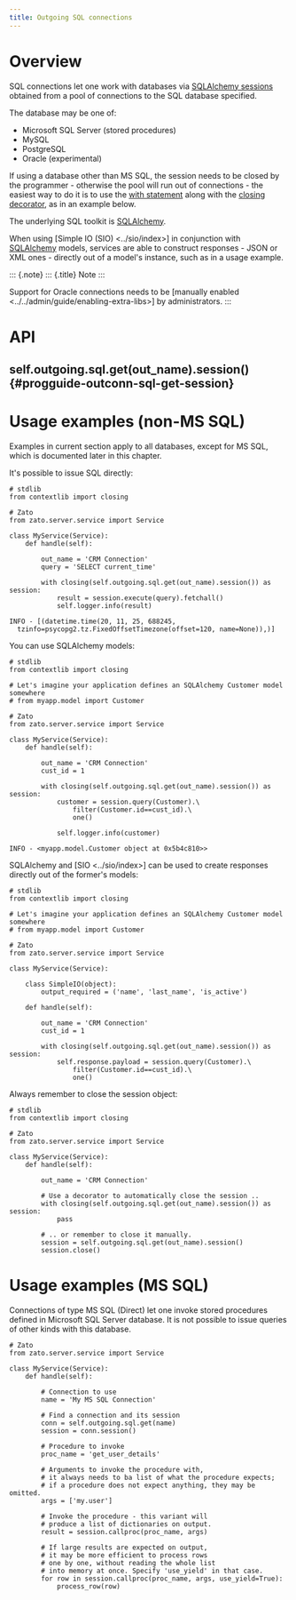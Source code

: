 ```yaml
---
title: Outgoing SQL connections
---
```


Overview
========

SQL connections let one work with databases via
[SQLAlchemy sessions](http://docs.sqlalchemy.org/en/rel_0_8/orm/session.html) obtained from
a pool of connections
to the SQL database specified.

The database may be one of:

-   Microsoft SQL Server (stored procedures)
-   MySQL
-   PostgreSQL
-   Oracle (experimental)

If using a database other than MS SQL, the session needs to be closed by the programmer - otherwise the pool will run out
of connections - the easiest
way to do it is to use the
[with statement](http://docs.python.org/2.7/reference/datamodel.html#context-managers)
along with the
[closing decorator](http://docs.python.org/2.7/library/contextlib.html#contextlib.closing),
as in an example below.

The underlying SQL toolkit is [SQLAlchemy](http://www.sqlalchemy.org/).

When using [Simple IO (SIO) \<../sio/index\>] in conjunction with [SQLAlchemy](http://www.sqlalchemy.org/)
models, services are able to construct responses - JSON or XML ones - directly out of a model\'s instance,
such as in a usage example.

::: {.note}
::: {.title}
Note
:::

Support for Oracle connections needs to be [manually enabled \<../../admin/guide/enabling-extra-libs\>]
by administrators.
:::

API
===

self.outgoing.sql.get(out_name).session() {#progguide-outconn-sql-get-session}
-----------------------------------------

Usage examples (non-MS SQL)
===========================

Examples in current section apply to all databases, except for MS SQL, which is documented later in this chapter.

It\'s possible to issue SQL directly:

``` {.python}
# stdlib
from contextlib import closing

# Zato
from zato.server.service import Service

class MyService(Service):
    def handle(self):

        out_name = 'CRM Connection'
        query = 'SELECT current_time'

        with closing(self.outgoing.sql.get(out_name).session()) as session:
            result = session.execute(query).fetchall()
            self.logger.info(result)
```

``` {.python}
INFO - [(datetime.time(20, 11, 25, 688245,
  tzinfo=psycopg2.tz.FixedOffsetTimezone(offset=120, name=None)),)]
```

You can use SQLAlchemy models:

``` {.python}
# stdlib
from contextlib import closing

# Let's imagine your application defines an SQLAlchemy Customer model somewhere
# from myapp.model import Customer

# Zato
from zato.server.service import Service

class MyService(Service):
    def handle(self):

        out_name = 'CRM Connection'
        cust_id = 1

        with closing(self.outgoing.sql.get(out_name).session()) as session:
            customer = session.query(Customer).\
                filter(Customer.id==cust_id).\
                one()

            self.logger.info(customer)
```

``` {.python}
INFO - <myapp.model.Customer object at 0x5b4c810>>
```

SQLAlchemy and [SIO \<../sio/index\>] can be used to create responses directly out
of the former\'s models:

``` {.python}
# stdlib
from contextlib import closing

# Let's imagine your application defines an SQLAlchemy Customer model somewhere
# from myapp.model import Customer

# Zato
from zato.server.service import Service

class MyService(Service):

    class SimpleIO(object):
        output_required = ('name', 'last_name', 'is_active')

    def handle(self):

        out_name = 'CRM Connection'
        cust_id = 1

        with closing(self.outgoing.sql.get(out_name).session()) as session:
            self.response.payload = session.query(Customer).\
                filter(Customer.id==cust_id).\
                one()
```

Always remember to close the session object:

``` {.python}
# stdlib
from contextlib import closing

# Zato
from zato.server.service import Service

class MyService(Service):
    def handle(self):

        out_name = 'CRM Connection'

        # Use a decorator to automatically close the session ..
        with closing(self.outgoing.sql.get(out_name).session()) as session:
            pass

        # .. or remember to close it manually.
        session = self.outgoing.sql.get(out_name).session()
        session.close()
```

Usage examples (MS SQL)
=======================

Connections of type MS SQL (Direct) let one invoke stored procedures defined in Microsoft SQL Server database. It is not
possible to issue queries of other kinds with this database.

``` {.python}
# Zato
from zato.server.service import Service

class MyService(Service):
    def handle(self):

        # Connection to use
        name = 'My MS SQL Connection'

        # Find a connection and its session
        conn = self.outgoing.sql.get(name)
        session = conn.session()

        # Procedure to invoke
        proc_name = 'get_user_details'

        # Arguments to invoke the procedure with,
        # it always needs to ba list of what the procedure expects;
        # if a procedure does not expect anything, they may be omitted.
        args = ['my.user']

        # Invoke the procedure - this variant will
        # produce a list of dictionaries on output.
        result = session.callproc(proc_name, args)

        # If large results are expected on output,
        # it may be more efficient to process rows
        # one by one, without reading the whole list
        # into memory at once. Specify 'use_yield' in that case.
        for row in session.callproc(proc_name, args, use_yield=True):
            process_row(row)
```

